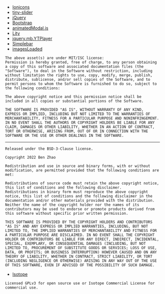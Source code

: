  - [Ionicons](https://github.com/ionic-team/ionicons/releases/tag/v4.5.8)
 - [tiny-slider](https://github.com/ganlanyuan/tiny-slider)
 - [jQuery](https://github.com/jquery/jquery)
 - [Bootstrap](https://github.com/twbs/bootstrap)
 - [animatedModal.js](https://github.com/joaopereirawd/animatedModal.js)
 - [Lity](https://github.com/jsor/lity)
 - [jquery.mb.YTPlayer](https://github.com/pupunzi/jquery.mb.YTPlayer)
 - [Simplebar](https://github.com/Grsmto/simplebar)
 - [imagesLoaded](https://github.com/desandro/imagesloaded)

```
The above asset(s) are under MIT/ISC license:
Permission is hereby granted, free of charge, to any person obtaining a copy of this software and associated documentation files (the "Software"), to deal in the Software without restriction, including without limitation the rights to use, copy, modify, merge, publish, distribute, sublicense, and/or sell copies of the Software, and to permit persons to whom the Software is furnished to do so, subject to the following conditions:

The above copyright notice and this permission notice shall be included in all copies or substantial portions of the Software.

THE SOFTWARE IS PROVIDED "AS IS", WITHOUT WARRANTY OF ANY KIND, EXPRESS OR IMPLIED, INCLUDING BUT NOT LIMITED TO THE WARRANTIES OF MERCHANTABILITY, FITNESS FOR A PARTICULAR PURPOSE AND NONINFRINGEMENT. IN NO EVENT SHALL THE AUTHORS OR COPYRIGHT HOLDERS BE LIABLE FOR ANY CLAIM, DAMAGES OR OTHER LIABILITY, WHETHER IN AN ACTION OF CONTRACT, TORT OR OTHERWISE, ARISING FROM, OUT OF OR IN CONNECTION WITH THE SOFTWARE OR THE USE OR OTHER DEALINGS IN THE SOFTWARE.
```

---


```
Released under the BSD-3-Clause license.

Copyright 2022 Ben Zhao 

Redistribution and use in source and binary forms, with or without modification, are permitted provided that the following conditions are met:

Redistributions of source code must retain the above copyright notice, this list of conditions and the following disclaimer.
Redistributions in binary form must reproduce the above copyright notice, this list of conditions and the following disclaimer in the documentation and/or other materials provided with the distribution.
Neither the name of the copyright holder nor the names of its contributors may be used to endorse or promote products derived from this software without specific prior written permission.

THIS SOFTWARE IS PROVIDED BY THE COPYRIGHT HOLDERS AND CONTRIBUTORS "AS IS" AND ANY EXPRESS OR IMPLIED WARRANTIES, INCLUDING, BUT NOT LIMITED TO, THE IMPLIED WARRANTIES OF MERCHANTABILITY AND FITNESS FOR A PARTICULAR PURPOSE ARE DISCLAIMED. IN NO EVENT SHALL THE COPYRIGHT HOLDER OR CONTRIBUTORS BE LIABLE FOR ANY DIRECT, INDIRECT, INCIDENTAL, SPECIAL, EXEMPLARY, OR CONSEQUENTIAL DAMAGES (INCLUDING, BUT NOT LIMITED TO, PROCUREMENT OF SUBSTITUTE GOODS OR SERVICES; LOSS OF USE, DATA, OR PROFITS; OR BUSINESS INTERRUPTION) HOWEVER CAUSED AND ON ANY THEORY OF LIABILITY, WHETHER IN CONTRACT, STRICT LIABILITY, OR TORT (INCLUDING NEGLIGENCE OR OTHERWISE) ARISING IN ANY WAY OUT OF THE USE OF THIS SOFTWARE, EVEN IF ADVISED OF THE POSSIBILITY OF SUCH DAMAGE.
```

- [Isotope](https://github.com/metafizzy/isotope)

```
Licensed GPLv3 for open source use or Isotope Commercial License for commercial use.
```
